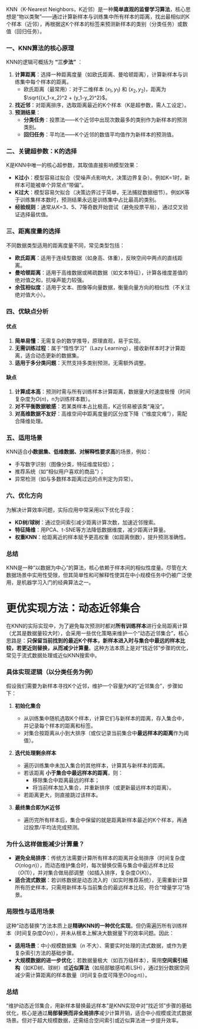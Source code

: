 KNN（K-Nearest Neighbors，K近邻）是一种**简单直观的监督学习算法**，核心思想是“物以类聚”——通过计算新样本与训练集中所有样本的距离，找出最相似的K个样本（近邻），再根据这K个样本的标签来预测新样本的类别（分类任务）或数值（回归任务）。

### **一、KNN算法的核心原理**  
KNN的逻辑可概括为 **“三步法”** ：  
1. **计算距离**：选择一种距离度量（如欧氏距离、曼哈顿距离），计算新样本与训练集中每个样本的距离。  
   - 欧氏距离（最常用）：对于二维样本 $(x_1,y_1)$ 和 $(x_2,y_2)$，距离为 $\sqrt{(x_1-x_2)^2 + (y_1-y_2)^2}$。  
2. **找近邻**：对距离排序，选取距离最近的K个样本（K是超参数，需人工设定）。  
3. **预测结果**：  
   - **分类任务**：投票法——K个近邻中出现次数最多的类别作为新样本的预测类别。  
   - **回归任务**：平均法——K个近邻的数值平均值作为新样本的预测值。  

### **二、关键超参数：K的选择**  
K是KNN中唯一的核心超参数，其取值直接影响模型效果：  
- **K过小**：模型容易过拟合（受噪声点影响大，决策边界复杂）。例如K=1时，新样本可能被单个异常点“带偏”。  
- **K过大**：模型容易欠拟合（决策边界过于简单，无法捕捉数据细节）。例如K等于训练集样本数时，预测结果永远是训练集中占比最高的类别。  
- **经验规则**：通常从K=3、5、7等奇数开始尝试（避免投票平局），通过交叉验证选择最优值。  

### **三、距离度量的选择**  
不同数据类型适用的距离度量不同，常见类型包括：  
- **欧氏距离**：适用于连续型数据（如身高、体重），反映空间中两点的直线距离。  
- **曼哈顿距离**：适用于高维数据或稀疏数据（如文本特征），计算各维度差值的绝对值之和，抗噪声能力较强。  
- **余弦相似度**：适用于文本、图像等向量数据，衡量向量方向的相似性（不关注绝对值大小）。  

### **四、优缺点分析**  
#### **优点**  
1. **简单易懂**：无需复杂的数学推导，原理直观，易于实现。  
2. **无需训练过程**：属于“惰性学习”（Lazy Learning），接收新样本时才计算距离，适合动态更新的数据集。  
3. **适用于多分类问题**：天然支持多类别预测，无需额外调整。  

#### **缺点**  
1. **计算成本高**：预测时需与所有训练样本计算距离，数据量大时速度极慢（时间复杂度为$O(n)$，n为训练样本数）。  
2. **对不平衡数据敏感**：若某类样本占比极高，K近邻易被该类“淹没”。  
3. **对高维数据不友好**：高维空间中距离度量的区分度下降（“维度灾难”），需配合降维处理。  

### **五、适用场景**  
KNN适合**小数据集、低维数据、对解释性要求高**的场景，例如：  
- 手写数字识别（图像分类，特征维度较低）；  
- 推荐系统（如“相似用户喜欢的商品”）；  
- 异常检测（如与多数样本距离过远的点判定为异常）。  

### **六、优化方向**  
为解决计算效率问题，实际应用中常采用以下优化手段：  
- **KD树/球树**：通过空间索引减少距离计算次数，加速近邻搜索。  
- **特征降维**：用PCA、t-SNE等方法降低数据维度，减少距离计算量。  
- **权重KNN**：给距离近的样本赋予更高权重（如距离倒数），提升预测准确性。  

### **总结**  
KNN是一种“以数据为中心”的算法，核心依赖于样本间的相似性度量。尽管在大数据场景中实用性受限，但其简单性和可解释性使其在中小规模任务中仍被广泛使用，是机器学习入门的经典算法之一。


# 更优实现方法：动态近邻集合

在KNN的实际实现中，为了避免每次预测时都对**所有训练样本**进行全局距离计算（尤其是数据量较大时），会采用一些优化策略来维护一个“动态近邻集合”，核心思路是：**只保留当前找到的最近K个样本，新样本进入时与集合中最远的样本比较，若更近则替换，从而减少计算量**。这种方法本质上是对“找近邻”步骤的优化，常见于流式数据处理或近似KNN搜索中。

### **具体实现逻辑（以分类任务为例）**  
假设我们需要为新样本寻找K个近邻，维护一个容量为K的“近邻集合”，步骤如下：  

1. **初始化集合**  
   - 从训练集中随机选取K个样本，计算它们与新样本的距离，存入集合中，并记录每个样本的距离和标签。  
   - 对集合按距离从小到大排序（或仅记录当前集合中**最远样本的距离**作为阈值）。  

2. **迭代处理剩余样本**  
   - 遍历训练集中未加入集合的其他样本，计算其与新样本的距离。  
   - 若该距离 **小于集合中最远样本的距离**，则：  
     - 移除集合中距离最远的样本；  
     - 将当前样本加入集合，并重新排序（或更新最远样本的距离）。  
   - 若距离更大，则直接跳过该样本。  

3. **最终集合即为K近邻**  
   - 遍历完所有样本后，集合中保留的就是距离新样本最近的K个样本，再通过投票/平均法完成预测。  

### **为什么这样做能减少计算量？**  
- **避免全局排序**：传统方法需要计算所有样本的距离并全局排序（时间复杂度$O(n \log n)$），而动态维护集合时，每次替换仅需与集合中最远样本比较（$O(1)$），并对集合做局部调整（如插入排序，复杂度$O(K)$）。  
- **适合流式数据**：若训练数据是动态流入的（如实时推荐系统），无需重新计算所有历史样本，只需用新样本与当前集合的最远样本比较，符合“增量学习”场景。  

### **局限性与适用场景**  
这种“动态替换”方法本质上是**精确KNN的一种优化实现**，但仍需遍历所有训练样本（时间复杂度$O(n)$），并未从根本上解决大数据量下的效率问题。因此：  
- **适用场景**：中小规模数据集（$n$ 不大）、需要实时处理的流式数据，或作为更复杂索引方法的基础步骤。  
- **大规模数据的进一步优化**：若数据量极大（如百万级样本），需用**空间索引结构**（如KD树、球树）或**近似算法**（如局部敏感哈希LSH），通过划分数据空间减少需计算距离的样本数量（时间复杂度可降至$O(\log n)$）。  

### **总结**  
“维护动态近邻集合，用新样本替换最远样本”是KNN实现中对“找近邻”步骤的基础优化，核心是通过**局部替换而非全局排序**减少计算开销，适合中小规模或流式数据场景。但对于超大规模数据，还需结合空间索引或近似算法进一步提升效率。
